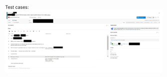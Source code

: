Test cases:
![photo](https://github.com/KatyaMarakhovskaya/Testcases-and-checklists/blob/main/Increese%20performance:%20some%20test%20cases/1.jpg)
